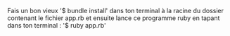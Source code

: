 Fais un bon vieux '$ bundle install' dans ton terminal à la racine du dossier contenant le fichier app.rb et ensuite lance ce programme ruby en tapant dans ton terminal : '$ ruby app.rb'
